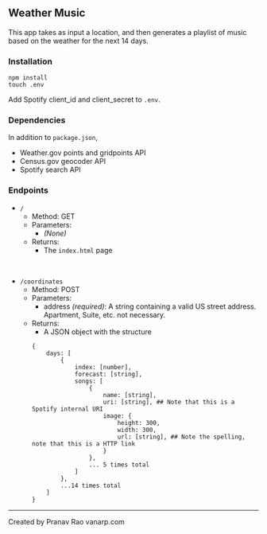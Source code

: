 ## Weather Music
This app takes as input a location, and then generates a playlist of music based on the weather for the next 14 days.

### Installation
```
npm install
touch .env

```

Add Spotify client_id and client_secret to `.env`. 

### Dependencies
In addition to `package.json`,
- Weather.gov points and gridpoints API
- Census.gov geocoder API
- Spotify search API

### Endpoints
* `/`
  * Method: GET
  * Parameters:
    - _(None)_
  * Returns:
    - The `index.html` page
<br>

* `/coordinates`
  *  Method: POST
  *  Parameters:
     - address _(required)_: A string containing a valid US street address. Apartment, Suite, etc. not necessary.
  * Returns:
    - A JSON object with the structure
    ```
    {
        days: [
            {
                index: [number],
                forecast: [string],
                songs: [
                    {
                        name: [string],
                        uri: [string], ## Note that this is a Spotify internal URI
                        image: {
                            height: 300,
                            width: 300,
                            url: [string], ## Note the spelling, note that this is a HTTP link
                        }
                    },
                    ... 5 times total
                ]
            },
            ...14 times total
        ]
    }
    ```

---
Created by Pranav Rao vanarp.com